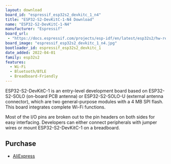 ```yaml
---
layout: download
board_id: "espressif_esp32s2_devkitc_1_n4"
title: "ESP32-S2-DevKitC-1-N4 Download"
name: "ESP32-S2-DevKitC-1-N4"
manufacturer: "Espressif"
board_url:
 - "https://docs.espressif.com/projects/esp-idf/en/latest/esp32s2/hw-reference/esp32s2/user-guide-s2-devkitc-1.html"
board_image: "espressif_esp32s2_devkitc_1_n4.jpg"
bootloader_id: espressif_esp32s2_devkitc_1
date_added: 2022-04-01
family: esp32s2
features:
  - Wi-Fi
  - Bluetooth/BTLE
  - Breadboard-Friendly
---
```


ESP32-S2-DevKitC-1 is an entry-level development board based on ESP32-S2-SOLO (on-board PCB antenna) or ESP32-S2-SOLO-U (external antenna connector), which are two general-purpose modules with a 4 MB SPI flash. This board integrates complete Wi-Fi functions.

Most of the I/O pins are broken out to the pin headers on both sides for easy interfacing. Developers can either connect peripherals with jumper wires or mount ESP32-S2-DevKitC-1 on a breadboard.

## Purchase

* [AliExpress](https://www.aliexpress.com/item/1005003578116249.html)
